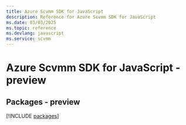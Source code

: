 ```yaml
---
title: Azure Scvmm SDK for JavaScript
description: Reference for Azure Scvmm SDK for JavaScript
ms.date: 03/03/2025
ms.topic: reference
ms.devlang: javascript
ms.service: scvmm
---
```

# Azure Scvmm SDK for JavaScript - preview
## Packages - preview
[!INCLUDE [packages](scvmm-index.md)]